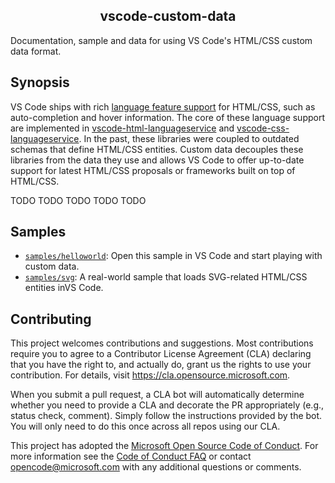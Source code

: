 <p>
  <h2 align="center">vscode-custom-data</h2>
  Documentation, sample and data for using VS Code's HTML/CSS custom data format.
</p>

## Synopsis

VS Code ships with rich [language feature support](https://code.visualstudio.com/api/language-extensions/programmatic-language-features) for HTML/CSS, such as auto-completion and hover information. The core of these language support are implemented in [vscode-html-languageservice](https://github.com/microsoft/vscode-html-languageservice) and [vscode-css-languageservice](https://github.com/microsoft/vscode-css-languageservice). In the past, these libraries were coupled to outdated schemas that define HTML/CSS entities. Custom data decouples these libraries from the data they use and allows VS Code to offer up-to-date support for latest HTML/CSS proposals or frameworks built on top of HTML/CSS.

TODO TODO TODO TODO TODO

## Samples

- [`samples/helloworld`](./samples/helloworld): Open this sample in VS Code and start playing with custom data.
- [`samples/svg`](./samples/svg): A real-world sample that loads SVG-related HTML/CSS entities inVS Code.

## Contributing

This project welcomes contributions and suggestions.  Most contributions require you to agree to a
Contributor License Agreement (CLA) declaring that you have the right to, and actually do, grant us
the rights to use your contribution. For details, visit https://cla.opensource.microsoft.com.

When you submit a pull request, a CLA bot will automatically determine whether you need to provide
a CLA and decorate the PR appropriately (e.g., status check, comment). Simply follow the instructions
provided by the bot. You will only need to do this once across all repos using our CLA.

This project has adopted the [Microsoft Open Source Code of Conduct](https://opensource.microsoft.com/codeofconduct/).
For more information see the [Code of Conduct FAQ](https://opensource.microsoft.com/codeofconduct/faq/) or
contact [opencode@microsoft.com](mailto:opencode@microsoft.com) with any additional questions or comments.
